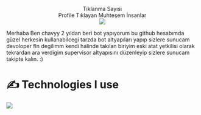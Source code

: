  <p align="center"> 
Tıklanma Sayısı<br>
Profile Tıklayan Muhteşem İnsanlar<br>

 <img src="https://profile-counter.glitch.me/chavyy/count.svg" />
</p>


Merhaba Ben chavyy 2 yıldan beri bot yapıyorum bu github hesabımda güzel herkesin kullanabilcegi tarzda bot altyapıları yapıp sizlere sunucam devoloper fln degilimm kendi halinde takılan biriyim eski atat yetkilisi olarak tekrardan ara verdigim supervisor altyapısını düzenleyip sizlere sunucam takipte kalın. :)


<h1> ✍ Technologies I use </h1>
<img src="https://skillicons.dev/icons?i=js,ts,nodejs,mongodb,html,css,vscode,atom,discord&theme=dark" />
